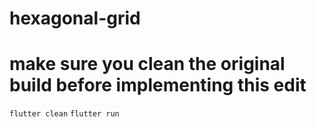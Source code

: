 # hexagonal-grid

<h1> make sure you clean the original build before implementing this edit</h1>

`flutter clean`
`flutter run`

